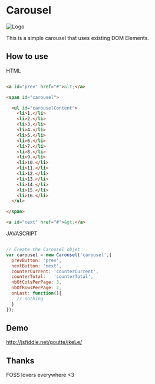 Carousel
========

![Logo](http://github.com/Goutte/Fx.Ticker/raw/master/Docs/fx-ticker.png)

This is a simple carousel that uses existing DOM Elements.



How to use
----------

HTML

``` html

<a id="prev" href="#">&lt;</a>

<span id="carousel">

  <ul id="carouselContent">
    <li>1.</li>
    <li>2.</li>
    <li>3.</li>
    <li>4.</li>
    <li>5.</li>
    <li>6.</li>
    <li>7.</li>
    <li>8.</li>
    <li>9.</li>
    <li>10.</li>
    <li>11.</li>
    <li>12.</li>
    <li>13.</li>
    <li>14.</li>
    <li>15.</li>
    <li>16.</li>
  </ul>

</span>

<a id="next" href="#">&gt;</a>

```


JAVASCRIPT

``` javascript

// Create the Carousel objet
var carousel = new Carousel('carousel',{
  prevButton: 'prev',
  nextButton: 'next',
  counterCurrent: 'counterCurrent',
  counterTotal:   'counterTotal',
  nbOfColsPerPage: 3,
  nbOfRowsPerPage: 2,
  onLast: function(){
    // nothing
  }
});

```



Demo
----

http://jsfiddle.net/goutte/jkeLe/


Thanks
------

FOSS lovers everywhere <3
